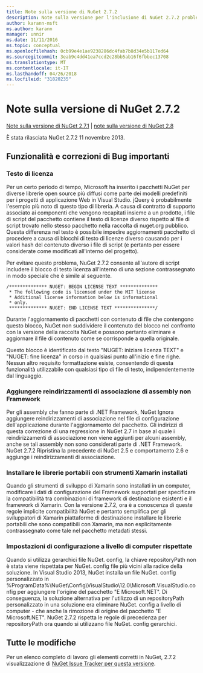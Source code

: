 ```yaml
---
title: Note sulla versione di NuGet 2.7.2
description: Note sulla versione per l'inclusione di NuGet 2.7.2 problemi noti, correzioni di bug, le funzionalità aggiunte e dcr.
author: karann-msft
ms.author: karann
manager: unnir
ms.date: 11/11/2016
ms.topic: conceptual
ms.openlocfilehash: 0cb99e4e1ae9238286dc4fab7b8d34e5b117ed64
ms.sourcegitcommit: 3eab9c4dd41ea7ccd2c28bb5ab16f6fbbec13708
ms.translationtype: MT
ms.contentlocale: it-IT
ms.lasthandoff: 04/26/2018
ms.locfileid: "31820235"
---
```

# <a name="nuget-272-release-notes"></a>Note sulla versione di NuGet 2.7.2

[Note sulla versione di NuGet 2.7.1](../release-notes/nuget-2.7.1.md) | [note sulla versione di NuGet 2.8](../release-notes/nuget-2.8.md)

È stata rilasciata NuGet 2.7.2 11 novembre 2013.

## <a name="noteworthy-bug-fixes-and-features"></a>Funzionalità e correzioni di Bug importanti

### <a name="license-text"></a>Testo di licenza
Per un certo periodo di tempo, Microsoft ha inserito i pacchetti NuGet per diverse librerie open source più diffusi come parte dei modelli predefiniti per i progetti di applicazione Web in Visual Studio. jQuery è probabilmente l'esempio più noto di questo tipo di libreria. A causa di contratto di supporto associato ai componenti che vengono recapitati insieme a un prodotto, i file di script del pacchetto contiene il testo di licenze diverso rispetto al file di script trovato nello stesso pacchetto nella raccolta di nuget.org pubblico. Questa differenza nel testo è possibile impedire aggiornamenti pacchetto di procedere a causa di blocchi di testo di licenze diverso causando per i valori hash del contenuto diverso i file di script (e pertanto per essere considerate come modificati all'interno del progetto).

Per evitare questo problema, NuGet 2.7.2 consente all'autore di script includere il blocco di testo licenza all'interno di una sezione contrassegnato in modo speciale che è simile al seguente.

    /************** NUGET: BEGIN LICENSE TEXT **************
     * The following code is licensed under the MIT license
     * Additional license information below is informational
     * only.
     ************** NUGET: END LICENSE TEXT ***************/

Durante l'aggiornamento di pacchetti con contenuto di file che contengono questo blocco, NuGet non suddividere il contenuto del blocco nel confronto con la versione della raccolta NuGet e possono pertanto eliminare e aggiornare il file di contenuto come se corrisponde a quella originale.

Questo blocco è identificato dal testo "NUGET: iniziare licenza TEXT" e "NUGET: fine licenza" in corso in qualsiasi punto all'inizio e fine righe.  Nessun altro requisito formattazione esiste, consentendo di questa funzionalità utilizzabile con qualsiasi tipo di file di testo, indipendentemente dal linguaggio.

### <a name="add-binding-redirects-for-non-framework-assemblies"></a>Aggiungere reindirizzamenti di associazione di assembly non Framework
Per gli assembly che fanno parte di .NET Framework, NuGet Ignora aggiungere reindirizzamenti di associazione nel file di configurazione dell'applicazione durante l'aggiornamento del pacchetto. Gli indirizzi di questa correzione di una regressione in NuGet 2.7 in base al quale i reindirizzamenti di associazione non viene aggiunti per alcuni assembly, anche se tali assembly non sono considerati parte di .NET Framework. NuGet 2.7.2 Ripristina la precedente di NuGet 2.5 e comportamento 2.6 e aggiunge i reindirizzamenti di associazione.

### <a name="installing-portable-libraries-with-xamarin-tools-installed"></a>Installare le librerie portabili con strumenti Xamarin installati
Quando gli strumenti di sviluppo di Xamarin sono installati in un computer, modificare i dati di configurazione del Framework supportati per specificare la compatibilità tra combinazioni di framework di destinazione esistenti e il framework di Xamarin. Con la versione 2.7.2, ora è a conoscenza di queste regole implicite compatibilità NuGet e pertanto semplifica per gli sviluppatori di Xamarin piattaforme di destinazione installare le librerie portabili che sono compatibili con Xamarin, ma non esplicitamente contrassegnato come tale nel pacchetto metadati stessi.

### <a name="machine-wide-configuration-settings-honored"></a>Impostazioni di configurazione a livello di computer rispettate
Quando si utilizza gerarchici file NuGet. config, la chiave repositoryPath non è stata viene rispettata per NuGet. config file più vicini alla radice della soluzione. In Visual Studio 2013, NuGet installa un file NuGet. config personalizzato in %ProgramData%\NuGet\Config\VisualStudio\12.0\Microsoft.VisualStudio.config per aggiungere l'origine del pacchetto "E Microsoft.NET". Di conseguenza, la soluzione alternativa per l'utilizzo di un repositoryPath personalizzato in una soluzione era eliminare NuGet. config a livello di computer - che anche la rimozione di origine del pacchetto "E Microsoft.NET". NuGet 2.7.2 rispetta le regole di precedenza per repositoryPath ora quando si utilizzano file NuGet. config gerarchici.

## <a name="all-changes"></a>Tutte le modifiche
Per un elenco completo di lavoro gli elementi corretti in NuGet, 2.7.2 visualizzazione di [NuGet Issue Tracker per questa versione](https://nuget.codeplex.com/workitem/list/advanced?keyword=&status=All&type=All&priority=All&release=NuGet%202.7.2&assignedTo=All&component=All&sortField=LastUpdatedDate&sortDirection=Descending&page=0&reasonClosed=Fixed).

